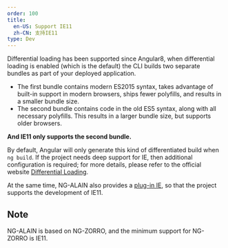 ```yaml
---
order: 100
title:
  en-US: Support IE11
  zh-CN: 支持IE11
type: Dev
---
```


Differential loading has been supported since Angular8, when differential loading is enabled (which is the default) the CLI builds two separate bundles as part of your deployed application.

* The first bundle contains modern ES2015 syntax, takes advantage of built-in support in modern browsers, ships fewer polyfills, and results in a smaller bundle size.
* The second bundle contains code in the old ES5 syntax, along with all necessary polyfills. This results in a larger bundle size, but supports older browsers.

**And IE11 only supports the second bundle.**

By default, Angular will only generate this kind of differentiated build when `ng build`. If the project needs deep support for IE, then additional configuration is required; for more details, please refer to the official website [Differential Loading](https://angular.io/guide/deployment#differential-loading).

At the same time, NG-ALAIN also provides a [plug-in IE](/cli/plugin#ie), so that the project supports the development of IE11.

## Note

NG-ALAIN is based on NG-ZORRO, and the minimum support for NG-ZORRO is IE11.
